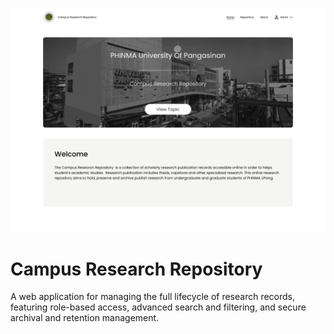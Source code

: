 ![](./public/images/home-page.png)

# Campus Research Repository

A web application for managing the full lifecycle of research records, featuring role-based access, advanced search and filtering, and secure archival and retention management.
